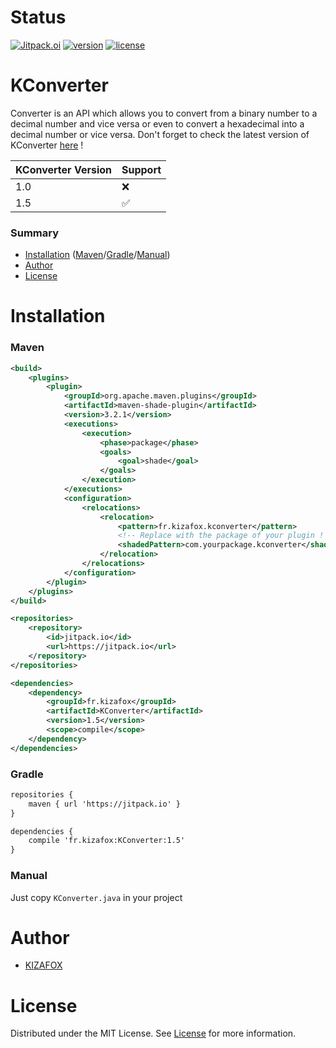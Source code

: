 # Status
[![Jitpack.oi](https://jitpack.io/v/KIZAFOX/KConverter.svg)](https://jitpack.io/#KIZAFOX/KConverter)
[![version](https://img.shields.io/badge/version-%5B1.5%5D-red)](https://github.com/KIZAFOX/KConverter/releases)
[![license](https://img.shields.io/github/license/KIZAFOX/KConverter)](https://github.com/KIZAFOX/KConverter/blob/master/LICENSE)

# KConverter
Converter is an API which allows you to convert from a binary number to a decimal number and vice versa or even to convert a hexadecimal into a decimal number or vice versa.
Don't forget to check the latest version of KConverter [here](https://github.com/KIZAFOX/KConverter/releases) !

KConverter Version | Support
-------------------|--------
1.0                |   ❌
1.5                |   ✅

### Summary 

* [Installation](#Installation) ([Maven](#Maven)/[Gradle](#Gradle)/[Manual](#Manual))
* [Author](#Author)
* [License](#License)

# Installation

### Maven

```xml
<build>
    <plugins>
        <plugin>
            <groupId>org.apache.maven.plugins</groupId>
            <artifactId>maven-shade-plugin</artifactId>
            <version>3.2.1</version>
            <executions>
                <execution>
                    <phase>package</phase>
                    <goals>
                        <goal>shade</goal>
                    </goals>
                </execution>
            </executions>
            <configuration>
                <relocations>
                    <relocation>
                        <pattern>fr.kizafox.kconverter</pattern>
                        <!-- Replace with the package of your plugin ! -->
                        <shadedPattern>com.yourpackage.kconverter</shadedPattern>
                    </relocation>
                </relocations>
            </configuration>
        </plugin>
    </plugins>
</build>
```

```xml
<repositories>
    <repository>
        <id>jitpack.io</id>
        <url>https://jitpack.io</url>
    </repository>
</repositories>
```

```xml
<dependencies>
    <dependency>
        <groupId>fr.kizafox</groupId>
        <artifactId>KConverter</artifactId>
        <version>1.5</version>
        <scope>compile</scope>
    </dependency>
</dependencies>
```

### Gradle

```xml
repositories {
    maven { url 'https://jitpack.io' }
}
```

```xml
dependencies {
    compile 'fr.kizafox:KConverter:1.5'
}
```

### Manual

Just copy `KConverter.java` in your project

# Author

* [KIZAFOX](https://github.com/KIZAFOX)

# License

Distributed under the MIT License. See [License](https://github.com/KIZAFOX/KConverter/blob/master/LICENSE) for more information.
